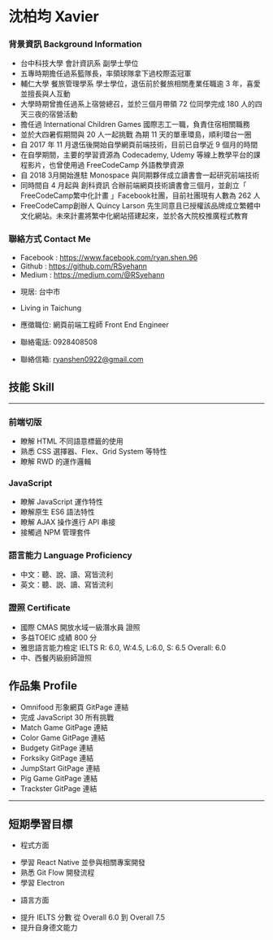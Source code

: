 # 沈柏均 Xavier

### 背景資訊 Background Information

- 台中科技大學 會計資訊系 副學士學位
- 五專時期擔任過系籃隊長，率領球隊拿下過校際盃冠軍
- 輔仁大學 餐旅管理學系 學士學位，退伍前於餐旅相關產業任職逾 3 年，喜愛並擅長與人互動
- 大學時期曾擔任過系上宿營總召，並於三個月帶領 72 位同學完成 180 人的四天三夜的宿營活動
- 擔任過 International Children Games 國際志工一職，負責住宿相關職務
- 並於大四暑假期間與 20 人一起挑戰 為期 11 天的單車環島，順利環台一圈
- 自 2017 年 11 月退伍後開始自學網頁前端技術，目前已自學近 9 個月的時間
- 在自學期間，主要的學習資源為 Codecademy, Udemy 等線上教學平台的課程影片，也曾使用過 FreeCodeCamp 外語教學資源
- 自 2018 3月開始進駐 Monospace 與同期夥伴成立讀書會一起研究前端技術
- 同時間自 4 月起與 創科資訊 合辦前端網頁技術讀書會三個月，並創立「 FreeCodeCamp繁中化計畫 」Facebook社團，目前社團現有人數為 262 人
- FreeCodeCamp創辦人 Quincy Larson 先生同意且已授權該品牌成立繁體中文化網站。未來計畫將繁中化網站搭建起來，並於各大院校推廣程式教育

### 聯絡方式 Contact Me

* Facebook : https://www.facebook.com/ryan.shen.96
* Github : https://github.com/RSyehann
* Medium : https://medium.com/@RSyehann

- 現居: 台中市 
- Living in Taichung

- 應徵職位: 網頁前端工程師 Front End Engineer
- 聯絡電話: 0928408508 
- 聯絡信箱: ryanshen0922@gmail.com

## 技能 Skill
---
### 前端切版

* 瞭解 HTML 不同語意標籤的使用
* 熟悉 CSS 選擇器、Flex、Grid System 等特性
* 瞭解 RWD 的運作邏輯

### JavaScript

* 瞭解 JavaScript 運作特性
* 瞭解原生 ES6 語法特性
* 瞭解 AJAX 操作進行 API 串接
* 接觸過 NPM 管理套件

### 語言能力 Language Proficiency

* 中文：聽、說、讀、寫皆流利
* 英文：聽、説、讀、寫皆流利

### 證照 Certificate 

* 國際 CMAS 開放水域一級潛水員 證照
* 多益TOEIC 成績 800 分 
* 雅思語言能力檢定 IELTS R: 6.0, W:4.5, L:6.0, S: 6.5 Overall: 6.0
* 中、西餐丙級廚師證照

## 作品集 Profile

* Omnifood 形象網頁 GitPage 連結
* 完成 JavaScript 30 所有挑戰
* Match Game GitPage 連結
* Color Game GitPage 連結
* Budgety GitPage 連結
* Forksiky GitPage 連結
* JumpStart GitPage 連結
* Pig Game GitPage 連結
* Trackster GitPage 連結


---
## 短期學習目標
- 程式方面
* 學習 React Native 並參與相關專案開發
* 熟悉 Git Flow 開發流程
* 學習 Electron

- 語言方面
* 提升 IELTS 分數 從 Overall 6.0 到 Overall 7.5
* 提升自身德文能力
